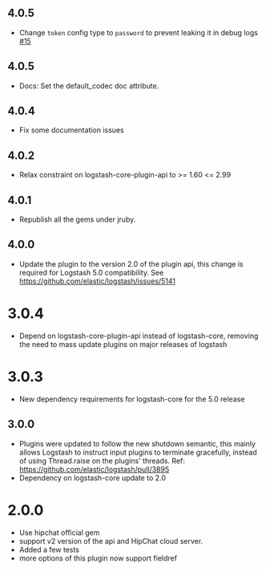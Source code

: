 ## 4.0.5
  - Change `token` config type to `password` to prevent leaking it in debug logs [#15](https://github.com/logstash-plugins/logstash-output-hipchat/pull/15)

## 4.0.5
  - Docs: Set the default_codec doc attribute.

## 4.0.4
  - Fix some documentation issues

## 4.0.2
  - Relax constraint on logstash-core-plugin-api to >= 1.60 <= 2.99

## 4.0.1
  - Republish all the gems under jruby.
## 4.0.0
  - Update the plugin to the version 2.0 of the plugin api, this change is required for Logstash 5.0 compatibility. See https://github.com/elastic/logstash/issues/5141
# 3.0.4
  - Depend on logstash-core-plugin-api instead of logstash-core, removing the need to mass update plugins on major releases of logstash
# 3.0.3
  - New dependency requirements for logstash-core for the 5.0 release
## 3.0.0
 - Plugins were updated to follow the new shutdown semantic, this mainly allows Logstash to instruct input plugins to terminate gracefully, 
   instead of using Thread.raise on the plugins' threads. Ref: https://github.com/elastic/logstash/pull/3895
 - Dependency on logstash-core update to 2.0

# 2.0.0
- Use hipchat official gem
- support v2 version of the api and HipChat cloud server.
- Added a few tests
- more options of this plugin now support fieldref
